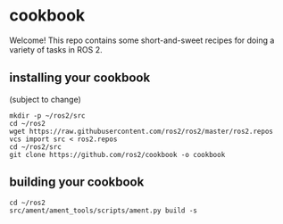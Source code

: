# cookbook

Welcome! This repo contains some short-and-sweet recipes for doing a variety of
tasks in ROS 2.

## installing your cookbook
(subject to change)

```
mkdir -p ~/ros2/src
cd ~/ros2
wget https://raw.githubusercontent.com/ros2/ros2/master/ros2.repos
vcs import src < ros2.repos
cd ~/ros2/src
git clone https://github.com/ros2/cookbook -o cookbook
```

## building your cookbook
```
cd ~/ros2
src/ament/ament_tools/scripts/ament.py build -s
```
